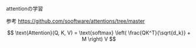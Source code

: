 attentionの学習

参考
https://github.com/sooftware/attentions/tree/master


$$
\text{Attention}(Q, K, V) = \text{softmax} \left( \frac{QK^T}{\sqrt{d_k}} + M \right) V
$$
